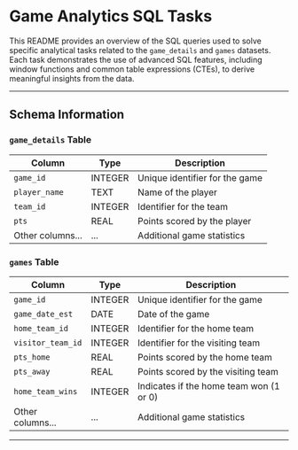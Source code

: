 # Game Analytics SQL Tasks

This README provides an overview of the SQL queries used to solve specific analytical tasks related to the `game_details` and `games` datasets. Each task demonstrates the use of advanced SQL features, including window functions and common table expressions (CTEs), to derive meaningful insights from the data.

---

## **Schema Information**

### **`game_details` Table**
| Column           | Type    | Description                              |
|------------------|---------|------------------------------------------|
| `game_id`        | INTEGER | Unique identifier for the game           |
| `player_name`    | TEXT    | Name of the player                       |
| `team_id`        | INTEGER | Identifier for the team                  |
| `pts`            | REAL    | Points scored by the player              |
| Other columns... | ...     | Additional game statistics               |

### **`games` Table**
| Column            | Type    | Description                              |
|-------------------|---------|------------------------------------------|
| `game_id`         | INTEGER | Unique identifier for the game           |
| `game_date_est`   | DATE    | Date of the game                         |
| `home_team_id`    | INTEGER | Identifier for the home team             |
| `visitor_team_id` | INTEGER | Identifier for the visiting team         |
| `pts_home`        | REAL    | Points scored by the home team           |
| `pts_away`        | REAL    | Points scored by the visiting team       |
| `home_team_wins`  | INTEGER | Indicates if the home team won (1 or 0)  |
| Other columns...  | ...     | Additional game statistics               |

---
